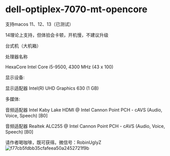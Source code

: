 # dell-optiplex-7070-mt-opencore


支持macos 11、12、13（已测试）

14理论上支持，但体验会卡顿，开机慢，不建议升级

台式机（大机箱）

处理器名称 

HexaCore Intel Core i5-9500, 4300 MHz (43 x 100)

显示设备:
  
  显示适配器 Intel(R) UHD Graphics 630 (1 GB)
  
多媒体:
  
  音频适配器 Intel Kaby Lake HDMI @ Intel Cannon Point PCH - cAVS (Audio, Voice, Speech) [B0]
  
  音频适配器 Realtek ALC255 @ Intel Cannon Point PCH - cAVS (Audio, Voice, Speech) [B0]


  请作者喝咖啡，既可获得。微信号：RobinUglyZ
  ![f77cb5fdbb35cfafeea50a2452721f9b](https://github.com/RobinUgly/dell-optiplex-7070-mt-opencore/assets/47319870/7d81e95e-1c48-4f75-9ceb-c82dbee3c6f6)
